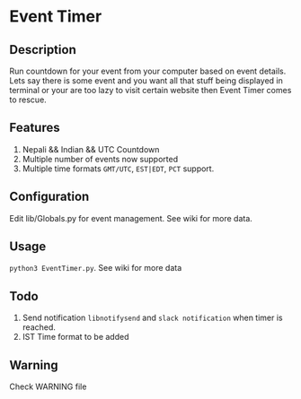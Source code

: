 # Event Timer
## Description
Run countdown for your event from your computer based on event details. Lets say there is some event and you want all that stuff being displayed in terminal or your are too lazy to visit certain website then Event Timer comes to rescue.

## Features
1. Nepali && Indian && UTC Countdown
2. Multiple number of events now supported
3. Multiple time formats `GMT/UTC`, `EST|EDT`, `PCT` support.

## Configuration
Edit lib/Globals.py for event management. See wiki for more data.

## Usage
`python3 EventTimer.py`. See wiki for more data

## Todo
1. Send notification `libnotifysend` and `slack notification` when timer is reached.
2. IST Time format to be added

## Warning
Check WARNING file
